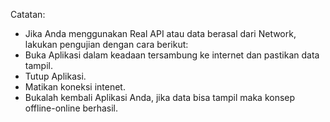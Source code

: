 
Catatan:
* Jika Anda menggunakan Real API atau data berasal dari Network, lakukan pengujian dengan cara berikut:
* Buka Aplikasi dalam keadaan tersambung ke internet dan pastikan data tampil.
* Tutup Aplikasi.
* Matikan koneksi intenet.
* Bukalah kembali Aplikasi Anda, jika data bisa tampil maka konsep offline-online berhasil.